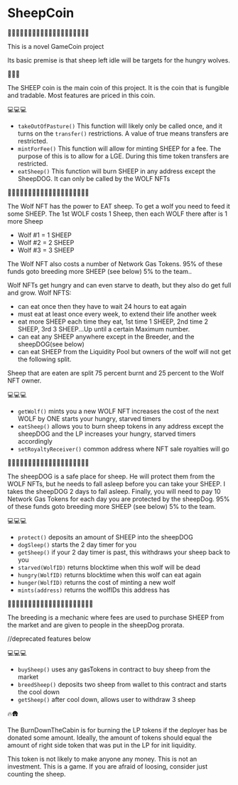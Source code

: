 # SheepCoin

🐑🐑🐑🐑🐑🐑🐑🐑🐑🐑🐑🐑🐑🐑🐑🐑🐑🐑🐑🐑

This is a novel GameCoin project

Its basic premise is that sheep left idle will be targets for the hungry wolves.

🐑🐺🍖

The SHEEP coin is the main coin of this project. It is the coin that is fungible and tradable. Most features are
priced in this coin.

💻💻💻

*  `takeOutOfPasture()` 
This function will likely only be called once, and it turns on the `transfer()` restrictions. A value of true means transfers are restricted.
* `mintForFee()`
This function will allow for minting SHEEP for a fee. The purpose of this is to allow for a LGE. During this time token
transfers are restricted.
* `eatSheep()`
This function will burn SHEEP in any address except the SheepDOG. It can only be called by the WOLF NFTs

🐺🐺🐺🐺🐺🐺🐺🐺🐺🐺🐺🐺🐺🐺🐺🐺🐺🐺🐺🐺

The Wolf NFT has the power to EAT sheep. To get a wolf you need to feed it some SHEEP. The 1st WOLF costs 1 Sheep, then each WOLF there after is 1 more Sheep
* Wolf #1 = 1 SHEEP
* Wolf #2 = 2 SHEEP
* Wolf #3 = 3 SHEEP

The Wolf NFT also costs a number of Network Gas Tokens. 95% of these funds goto breeding more SHEEP (see below) 5% to the team..

Wolf NFTs get hungry and can even starve to death, but they also do get full and grow. 
Wolf NFTS:
* can eat once then they have to wait 24 hours to eat again
* must eat at least once every week, to extend their life another week
* eat more SHEEP each time they eat, 1st time 1 SHEEP, 2nd time 2 SHEEP, 3rd 3 SHEEP...Up until a certain Maximum number.
* can eat any SHEEP anywhere except in the Breeder, and the sheepDOG(see below)
* can eat SHEEP from the Liquidity Pool but owners of the wolf will not get the following split.

Sheep that are eaten are split 75 percent burnt and 25 percent to the Wolf NFT owner.

💻💻💻

* `getWolf()`
mints you a new WOLF NFT
increases the cost of the next WOLF by ONE
starts your hungry, starved timers
* `eatSheep()`
allows you to burn sheep tokens in any address except the sheepDOG and the LP
increases your hungry, starved timers accordingly
* `setRoyaltyReceiver()`
common address where NFT sale royalties will go


🐑🐶🐑🐶🐑🐶🐑🐶🐑🐶🐑🐶🐑🐶🐑🐶🐑🐶🐑🐶

The sheepDOG is a safe place for sheep. He will protect them from the WOLF NFTs, but he needs to fall asleep before you can take your SHEEP.
I takes the sheepDOG 2 days to fall asleep. Finally, you will need to pay 10 Network Gas Tokens for each day you are protected by the sheepDog. 95% of these funds goto breeding more SHEEP (see below) 5% to the team.

💻💻💻

* `protect()` 
deposits an amount of SHEEP into the sheepDOG
* `dogSleep()`
starts the 2 day timer for you 
* `getSheep()`
if your 2 day timer is past, this withdraws your sheep back to you
* `starved(WolfID)`
returns blocktime when this wolf will be dead
* `hungry(WolfID)`
returns blocktime when this wolf can eat again
* `hunger(WolfID)`
returns the cost of minting a new wolf
* `mints(address)`
returns the wolfIDs this address has

🐑🐑👶🐑🐑👶🐑🐑👶🐑🐑👶🐑🐑👶🐑🐑👶🐑🐑👶

The breeding is a mechanic where fees are used to purchase SHEEP from the market and are given to people in the sheepDog prorata.


//deprecated features below



💻💻💻
* `buySheep()` 
uses any gasTokens in contract to buy sheep from the market
* `breedSheep()`
deposits two sheep from wallet to this contract and starts the cool down
* `getSheep()`
after cool down, allows user to withdraw 3 sheep


🔥🛖

The BurnDownTheCabin is for burning the LP tokens if the deployer has be donated some amount. Ideally, the amount of tokens should
equal the amount of right side token that was put in the LP for init liquidity.

This token is not likely to make anyone any money. This is not an investment. This is a game. If you are afraid of loosing, consider just counting the sheep.





